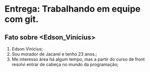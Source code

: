 # Entrega: Trabalhando em equipe com git.

## Fato sobre <Edson_Vinícius>

1. Edson Vinícius;
2. Sou morador de Jacareí e tenho 23 anos.;
3. Me interesso área há algum tempo, mas a partir do curso de front resolvi entrar de cabeça no mundo da programação;
